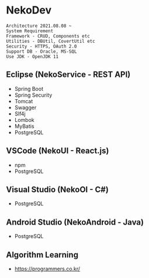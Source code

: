 # NekoDev
```
Architecture 2021.08.08 ~
System Requirement
Framework - CRUD, Components etc
Utilities - DBUtil, CovertUtil etc
Security - HTTPS, OAuth 2.0
Support DB - Oracle, MS-SQL
Use JDK - OpenJDK 11
```
## Eclipse (NekoService - REST API)
- Spring Boot
- Spring Security
- Tomcat
- Swagger
- Slf4j
- Lombok
- MyBatis
- PostgreSQL

## VSCode (NekoUI - React.js)
- npm
- PostgreSQL

## Visual Studio (NekoOI - C#)
- PostgreSQL

## Android Studio (NekoAndroid - Java)
- PostgreSQL

## Algorithm Learning
- https://programmers.co.kr/
